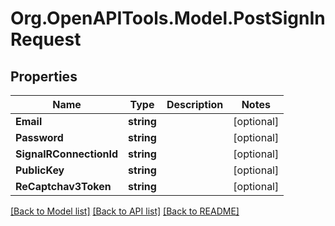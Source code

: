 # Org.OpenAPITools.Model.PostSignInRequest
## Properties

Name | Type | Description | Notes
------------ | ------------- | ------------- | -------------
**Email** | **string** |  | [optional] 
**Password** | **string** |  | [optional] 
**SignalRConnectionId** | **string** |  | [optional] 
**PublicKey** | **string** |  | [optional] 
**ReCaptchav3Token** | **string** |  | [optional] 

[[Back to Model list]](../README.md#documentation-for-models) [[Back to API list]](../README.md#documentation-for-api-endpoints) [[Back to README]](../README.md)

